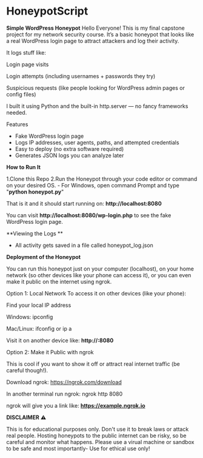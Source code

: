 # HoneypotScript

**Simple WordPress Honeypot**
Hello Everyone! This is my final capstone project for my network security course. It’s a basic honeypot that looks like a real WordPress login page to attract attackers and log their activity.

It logs stuff like:

Login page visits

Login attempts (including usernames + passwords they try)

Suspicious requests (like people looking for WordPress admin pages or config files)

I built it using Python and the built-in http.server — no fancy frameworks needed.

Features
- Fake WordPress login page
- Logs IP addresses, user agents, paths, and attempted credentials
- Easy to deploy (no extra software required)
- Generates JSON logs you can analyze later


**How to Run It**

1.Clone this Repo 
2.Run the Honeypot through your code editor or command on your desired OS. 
    - For Windows, open command Prompt and type "**python honeypot.py**"

That is it and it should start running on: 
**http://localhost:8080**

You can visit **http://localhost:8080/wp-login.php** to see the fake WordPress login page.

**Viewing the Logs **

- All activity gets saved in a file called honeypot_log.json


**Deployment of the Honeypot**

You can run this honeypot just on your computer (localhost), on your home network (so other devices like your phone can access it), or you can even make it public on the internet using ngrok.

Option 1: Local Network
To access it on other devices (like your phone):

Find your local IP address

Windows: ipconfig

Mac/Linux: ifconfig or ip a

Visit it on another device like:
**http://<your-local-ip>:8080**

Option 2: Make it Public with ngrok

This is cool if you want to show it off or attract real internet traffic (be careful though!).

Download ngrok: https://ngrok.com/download

In another terminal run ngrok: 
  ngrok http 8080
  
ngrok will give you a link like:
**https://example.ngrok.io**


**DISCLAIMER** ⚠️

This is for educational purposes only. Don't use it to break laws or attack real people. Hosting honeypots to the public internet can be risky, so be careful and monitor what happens. Please use a virual machine or sandbox to be safe and most importantly- Use for ethical use only!




